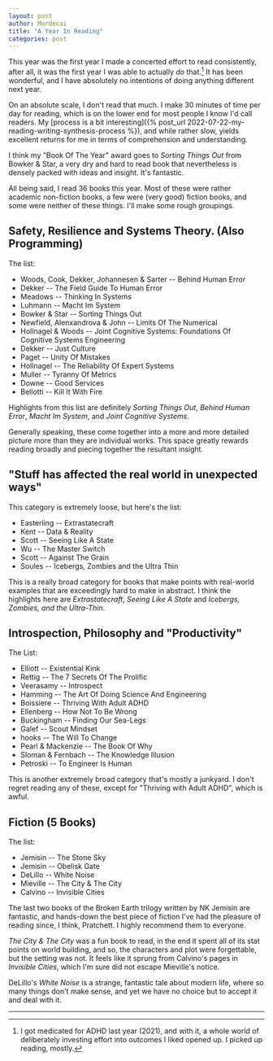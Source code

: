 ```yaml
---
layout: post
author: Mordecai
title: "A Year In Reading"
categories: post
---
```


This year was the first year I made a concerted effort to read consistently,
after all, it was the first year I was able to actually *do* that.[^1] It has
been wonderful, and I have absolutely no intentions of doing anything different
next year.

On an absolute scale, I don't read that much. I make 30 minutes of time per day
for reading, which is on the lower end for most people I know I'd call readers.
My [process is a bit interesting]({% post_url
2022-07-22-my-reading-writing-synthesis-process %}), and while rather slow,
yields excellent returns for me in terms of comprehension and understanding.

I think my "Book Of The Year" award goes to *Sorting Things Out* from Bowker &
Star, a very dry and hard to read book that nevertheless is densely packed with
ideas and insight. It's fantastic.

All being said, I read 36 books this year. Most of these were rather academic
non-fiction books, a few were (very good) fiction books, and some were neither
of these things. I'll make some rough groupings.

## Safety, Resilience and Systems Theory. (Also Programming)

The list:
- Woods, Cook, Dekker, Johannesen & Sarter -- Behind Human Error
- Dekker -- The Field Guide To Human Error
- Meadows -- Thinking In Systems
- Luhmann -- Macht Im System
- Bowker & Star -- Sorting Things Out
- Newfield, Alenxandrova & John -- Limits Of The Numerical
- Hollnagel & Woods -- Joint Cognitive Systems: Foundations Of Cognitive Systems Engineering
- Dekker -- Just Culture
- Paget -- Unity Of Mistakes
- Hollnagel -- The Reliability Of Expert Systems
- Muller -- Tyranny Of Metrics
- Downe -- Good Services
- Bellotti -- Kill It With Fire

Highlights from this list are definitely *Sorting Things Out*, *Behind Human
Error*, *Macht Im System*, and *Joint Cognitive Systems*.

Generally speaking, these come together into a more and more detailed picture
more than they are individual works. This space greatly rewards reading broadly
and piecing together the resultant insight.

## "Stuff has affected the real world in unexpected ways"

This category is extremely loose, but here's the list:
- Easterling -- Extrastatecraft
- Kent -- Data & Reality
- Scott -- Seeing Like A State
- Wu -- The Master Switch
- Scott -- Against The Grain
- Soules -- Icebergs, Zombies and the Ultra Thin

This is a really broad category for books that make points with real-world
examples that are exceedingly hard to make in abstract. I think the highlights
here are *Extrastatecraft*, *Seeing Like A State* and *Icebergs, Zombies, and the
Ultra-Thin*.

## Introspection, Philosophy and "Productivity"

The List:
- Elliott -- Existential Kink
- Rettig -- The 7 Secrets Of The Prolific
- Veerasamy -- Introspect
- Hamming -- The Art Of Doing Science And Engineering
- Boissiere -- Thriving With Adult ADHD
- Ellenberg -- How Not To Be Wrong
- Buckingham -- Finding Our Sea-Legs
- Galef -- Scout Mindset
- hooks -- The Will To Change
- Pearl & Mackenzie -- The Book Of Why
- Sloman & Fernbach -- The Knowledge Illusion
- Petroski -- To Engineer Is Human

This is another extremely broad category that's mostly a junkyard. I don't
regret reading any of these, except for "Thriving with Adult ADHD", which is
awful.

## Fiction (5 Books)

The list:
- Jemisin -- The Stone Sky
- Jemisin -- Obelisk Gate
- DeLillo -- White Noise
- Mieville -- The City & The City
- Calvino -- Invisible Cities

The last two books of the Broken Earth trilogy written by NK Jemisin are
fantastic, and hands-down the best piece of fiction I've had the pleasure of
reading since, I think, Pratchett. I highly recommend them to everyone.

*The City & The City* was a fun book to read, in the end it spent all of its
stat points on world building, and so, the characters and plot were forgettable,
but the setting was not. It feels like it sprung from Calvino's pages in
*Invisible Cities*, which I'm sure did not escape Mieville's notice.

DeLillo's *White Noise* is a strange, fantastic tale about modern life, where so
many things don't make sense, and yet we have no choice but to accept it and
deal with it.

---

[^1]: I got medicated for ADHD last year (2021), and with it, a whole world of
    deliberately investing effort into outcomes I liked opened up. I picked up
    reading, mostly.
